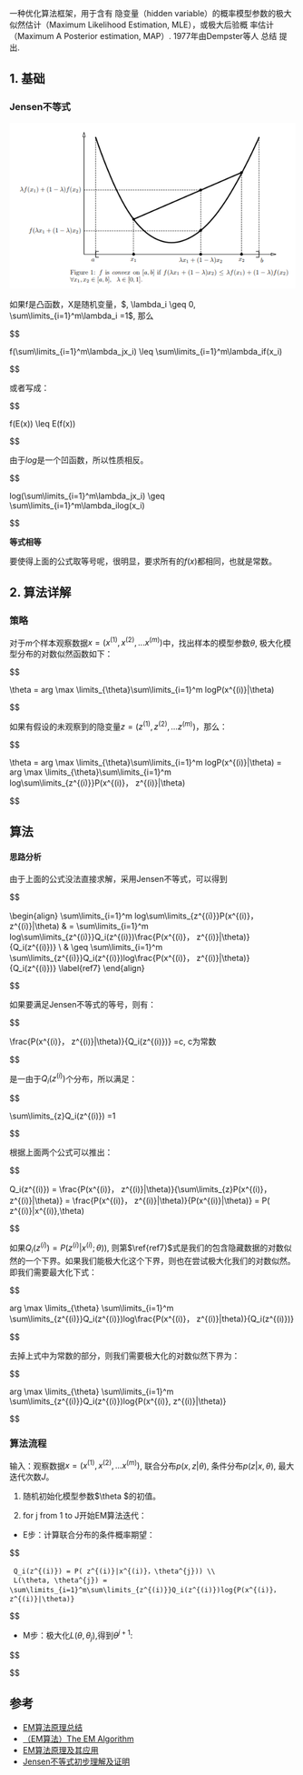 一种优化算法框架，用于含有 隐变量（hidden variable）的概率模型参数的极大似然估计（Maximum Likelihood Estimation, MLE），或极大后验概
率估计（Maximum A Posterior estimation, MAP）. 1977年由Dempster等人 总结 提出.  

## 1. 基础

### Jensen不等式

![1564619158308](images/1564619158308.png)

如果f是凸函数，X是随机变量，$,  \lambda_i \geq 0, \sum\limits_{i=1}^m\lambda_i =1$,   那么

$$

f(\sum\limits_{i=1}^m\lambda_jx_i) \leq \sum\limits_{i=1}^m\lambda_if(x_i)

$$

或者写成：

$$

f(E(x)) \leq E(f(x))

$$

由于$log$是一个凹函数，所以性质相反。

$$

log(\sum\limits_{i=1}^m\lambda_jx_i) \geq \sum\limits_{i=1}^m\lambda_ilog(x_i)   

$$

**等式相等**

要使得上面的公式取等号呢，很明显，要求所有的$f(x)$都相同，也就是常数。

## 2. 算法详解

### 策略

对于$m$个样本观察数据$x=(x^{(1)},x^{(2)},...x^{(m)})$中，找出样本的模型参数$\theta$, 极大化模型分布的对数似然函数如下：

$$

\theta = arg \max \limits_{\theta}\sum\limits_{i=1}^m logP(x^{(i)}|\theta)

$$

如果有假设的未观察到的隐变量$z=(z^{(1)},z^{(2)},...z^{(m)})$，那么：

$$

\theta = arg \max \limits_{\theta}\sum\limits_{i=1}^m logP(x^{(i)}|\theta) = arg \max \limits_{\theta}\sum\limits_{i=1}^m log\sum\limits_{z^{(i)}}P(x^{(i)}， z^{(i)}|\theta)

$$

## 算法

#### 思路分析

由于上面的公式没法直接求解，采用Jensen不等式，可以得到

$$

\begin{align} \sum\limits_{i=1}^m log\sum\limits_{z^{(i)}}P(x^{(i)}， z^{(i)}|\theta)   & = \sum\limits_{i=1}^m log\sum\limits_{z^{(i)}}Q_i(z^{(i)})\frac{P(x^{(i)}， z^{(i)}|\theta)}{Q_i(z^{(i)})} \\ & \geq  \sum\limits_{i=1}^m \sum\limits_{z^{(i)}}Q_i(z^{(i)})log\frac{P(x^{(i)}， z^{(i)}|\theta)}  {Q_i(z^{(i)})}  \label{ref7} \end{align}

$$

如果要满足Jensen不等式的等号，则有：

$$

\frac{P(x^{(i)}， z^{(i)}|\theta)}{Q_i(z^{(i)})} =c, c为常数

$$

是一由于$Q_i(z^{(i)})$个分布，所以满足：

$$

\sum\limits_{z}Q_i(z^{(i)}) =1

$$

根据上面两个公式可以推出：

$$

Q_i(z^{(i)})  = \frac{P(x^{(i)}， z^{(i)}|\theta)}{\sum\limits_{z}P(x^{(i)}， z^{(i)}|\theta)} =  \frac{P(x^{(i)}， z^{(i)}|\theta)}{P(x^{(i)}|\theta)} = P( z^{(i)}|x^{(i)},\theta)

$$

如果$Q_i(z^{(i)}) = P( z^{(i)}|x^{(i)};\theta))$,  则第$\ref{ref7}$式是我们的包含隐藏数据的对数似然的一个下界。如果我们能极大化这个下界，则也在尝试极大化我们的对数似然。即我们需要最大化下式：

$$

arg \max \limits_{\theta} \sum\limits_{i=1}^m \sum\limits_{z^{(i)}}Q_i(z^{(i)})log\frac{P(x^{(i)}， z^{(i)}|theta)}{Q_i(z^{(i)})}

$$

去掉上式中为常数的部分，则我们需要极大化的对数似然下界为：

$$

arg \max \limits_{\theta} \sum\limits_{i=1}^m \sum\limits_{z^{(i)}}Q_i(z^{(i)})log{P(x^{(i)}, z^{(i)}|\theta)}

$$

### 算法流程

输入：观察数据$x=(x^{(1)},x^{(2)},...x^{(m)})$, 联合分布$p(x,z|θ)$, 条件分布$p(z|x, θ)$, 最大迭代次数$J$。

1. 随机初始化模型参数$\theta $的初值。

2.  for j  from 1 to J开始EM算法迭代：

   - E步：计算联合分布的条件概率期望：
     

$$

     Q_i(z^{(i)}) = P( z^{(i)}|x^{(i)}，\theta^{j})) \\ 
     L(\theta, \theta^{j}) = \sum\limits_{i=1}^m\sum\limits_{z^{(i)}}Q_i(z^{(i)})log{P(x^{(i)}， z^{(i)}|\theta)}
     

$$

     
   - M步：极大化$L(θ,θ_j)$,得到$θ^{j+1}$:
     

$$

     
     

$$

     

## 参考

- [EM算法原理总结](https://www.cnblogs.com/pinard/p/6912636.html)
- [（EM算法）The EM Algorithm](https://www.cnblogs.com/jerrylead/archive/2011/04/06/2006936.html)
- [EM算法原理及其应用](https://vividfree.github.io/docs/2016-08-19-introduction-about-EM-algorithm-doc1.pdf)
- [Jensen不等式初步理解及证明](https://zhuanlan.zhihu.com/p/39315786)

